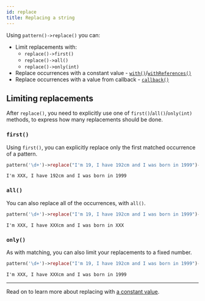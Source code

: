 ```yaml
---
id: replace
title: Replacing a string
---
```


Using `pattern()->replace()` you can:
 - Limit replacements with:
   - `replace()->first()`
   - `replace()->all()`
   - `replace()->only(int)`
 - Replace occurrences with a constant value - [`with()`](replace-with.md)/[`withReferences()`](replace-with.md)
 - Replace occurrences with a value from callback - [`callback()`](replace-callback.md)

## Limiting replacements

After `replace()`, you need to explicitly use one of `first()`/`all()`/`only(int)` methods, to express how many
replacements should be done.

### `first()`

Using `first()`, you can explicitly replace only the first matched occurrence of a pattern.

```php
pattern('\d+')->replace("I'm 19, I have 192cm and I was born in 1999")->first()->with('XXX');
```
```text
I'm XXX, I have 192cm and I was born in 1999
```

### `all()`

You can also replace all of the occurrences, with `all()`.

```php
pattern('\d+')->replace("I'm 19, I have 192cm and I was born in 1999")->all()->with('XXX');
```
```text
I'm XXX, I have XXXcm and I was born in XXX
```

### `only()`

As with matching, you can also limit your replacements to a fixed number.

```php
pattern('\d+')->replace("I'm 19, I have 192cm and I was born in 1999")->only(2)->with('XXX');
```
```text
I'm XXX, I have XXXcm and I was born in 1999
```

---

Read on to learn more about replacing with [a constant value](replace-with.md).
